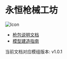# 永恒枪械工坊

![Icon](/icon.png)

- [枪包说明文档](./gunpack/before_start/)
- [模型建造指南](./model_guide/)

当前文档对应模组版本: v1.0.1
